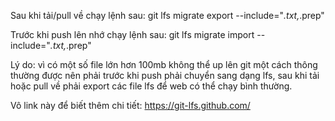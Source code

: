 Sau khi tải/pull về chạy lệnh sau:
git lfs migrate export --include="*.txt,*.prep"

Trước khi push lên nhớ chạy lệnh sau:
git lfs migrate import --include="*.txt,*.prep"

Lý do: vì có một số file lớn hơn 100mb không thể up lên git một cách thông thường được nên phải trước khi push phải chuyển sang dạng lfs, sau khi tải hoặc pull về phải export các file lfs để web có thể chạy bình thường.

Vô link này để biết thêm chi tiết: https://git-lfs.github.com/

